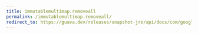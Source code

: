 ```yaml
---
title: immutablemultimap.removeall
permalink: /immutablemultimap.removeall/
redirect_to: https://guava.dev/releases/snapshot-jre/api/docs/com/google/common/collect/ImmutableMultimap.html#removeAll-java.lang.Object-
---
```


